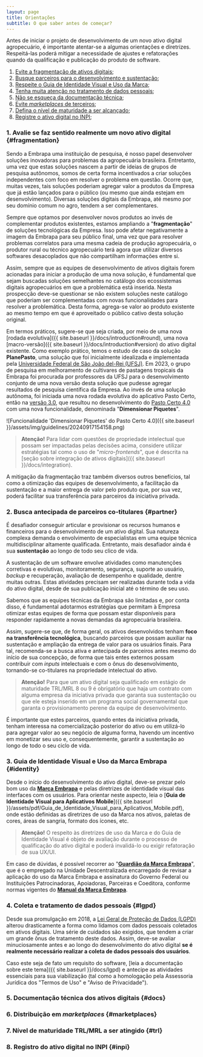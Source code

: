 ```yaml
---
layout: page
title: Orientações
subtitle: O que saber antes de começar?
---
```


Antes de iniciar o projeto de desenvolvimento de um novo ativo digital agropecuário, é importante atentar-se a algumas orientações e diretrizes. Respeitá-las poderá mitigar a necessidade de ajustes e refatorações quando da qualificação e publicação do produto de software.

1. [Evite a fragmentação de ativos digitais](#fragmentation);
2. [Busque parceiros para o desenvolvimento e sustentação](#partner);
3. [Respeite o Guia de Identidade Visual e Uso da Marca](#identity);
4. [Tenha muita atenção no tratamento de dados pessoais](#lgpd);
5. [Não se esqueça da documentação técnica](#docs);
6. [Evite _marketplaces_ de terceiros](#marketplaces);
7. [Defina o nível de maturidade a ser alcançado](#trl);
8. [Registre o ativo digital no INPI](#inpi);

### 1. Avalie se faz sentido realmente um novo ativo digital {#fragmentation}

Sendo a Embrapa uma instituição de pesquisa, é nosso papel desenvolver soluções inovadoras para problemas da agropecuária brasileira. Entretanto, uma vez que estas soluções nascem a partir de ideias de grupos de pesquisa autônomos, somos de certa forma incentivados a criar soluções independentes com foco em resolver o problema em questão. Ocorre que, muitas vezes, tais soluções poderiam agregar valor a produtos da Empresa que já estão lançados para o público (ou mesmo que ainda estejam em desenvolvimento). Diversas soluções digitais da Embrapa, até mesmo por seu domínio comum no agro, tendem a ser complementares.

Sempre que optamos por desenvolver novos produtos ao invés de complementar produtos existentes, estamos ampliando a "**fragmentação**" de soluções tecnológicas da Empresa. Isso pode afetar negativamente a imagem da Embrapa para seu público final, uma vez que para resolver problemas correlatos para uma mesma cadeia de produção agropecuária, o produtor rural ou técnico agropecuário terá agora que utilizar diversos softwares desacoplados que não compartilham informações entre si.

Assim, sempre que as equipes de desenvolvimento de ativos digitais forem acionadas para iniciar a produção de uma nova solução, é fundamental que sejam buscadas soluções semelhantes no catálogo dos ecossistemas digitais agropecuários em que a problemática está inserida. Nesta prospecção deve-se questionar se não existem soluções neste catálogo que poderiam ser complementadas com novas funcionalidades para resolver a problemática. Desta forma, agrega-se valor ao produto existente ao mesmo tempo em que é aproveitado o público cativo desta solução original.

Em termos práticos, sugere-se que seja criada, por meio de uma nova [rodada evolutiva]({{ site.baseurl }}/docs/introduction#round), uma nova [macro-versão]({{ site.baseurl }}/docs/introduction#version) do ativo digital existente. Como exemplo prático, temos o estudo de caso da solução **PlanePasto**, uma solução que foi inicialmente idealizada e implementada pela [Universidade Federal de São João del-Rei (UFSJ)](https://ufsj.edu.br). Em 2023, o grupo de pesquisa em melhoramento de cultivares de pastagens tropicais da Embrapa foi procurada por professores da UFSJ para o desenvolvimento conjunto de uma nova versão desta solução que pudesse agregar resultados de pesquisa científica da Empresa. Ao invés de uma solução autônoma, foi iniciada uma nova rodada evolutiva do aplicativo Pasto Certo, então na [versão 3.0](https://www.infoteca.cnptia.embrapa.br/infoteca/handle/doc/1133853), que resultou no desenvolvimento do [Pasto Certo 4.0](https://www.infoteca.cnptia.embrapa.br/handle/doc/1166788) com uma nova funcionalidade, denominada "**Dimensionar Piquetes**".

![Funcionalidade 'Dimensionar Piquetes' do Pasto Certo 4.0]({{ site.baseurl }}/assets/img/guidelines/20240917154158.png)

> **Atenção!** Para lidar com questões de propriedade intelectual que possam ser impactadas pelas decisões acima, considere utilizar estratégias tal como o uso de "_micro-frontends_", que é descrita na [seção sobre integração de ativos digitais]({{ site.baseurl }}/docs/integration).

A mitigação da fragmentação traz também diversos outros benefícios, tal como a otimização das equipes de desenvolvimento, a facilitação da sustentação e a maior entrega de valor pelo produto que, por sua vez, poderá facilitar sua transferência para parceiros da iniciativa privada.

### 2. Busca antecipada de parceiros co-titulares {#partner}

É desafiador conseguir articular e provisionar os recursos humanos e financeiros para o desenvolvimento de um ativo digital. Sua natureza complexa demanda o envolvimento de especialistas em uma equipe técnica multidisciplinar altamente qualificada. Entretanto, mais desafiador ainda é sua **sustentação** ao longo de todo seu clico de vida.

A sustentação de um software envolve atividades como manutenções corretivas e evolutivas, monitoramento, segurança, suporte ao usuário, _backup_ e recuperação, avaliação de desempenho e qualidade, dentre muitas outras. Estas atividades precisam ser realizadas durante toda a vida do ativo digital, desde de sua publicação inicial até o término de seu uso.

Sabemos que as equipes técnicas da Embrapa são limitadas e, por conta disso, é fundamental adotarmos estratégias que permitam à Empresa otimizar estas equipes de forma que possam estar disponíveis para responder rapidamente a novas demandas da agropecuária brasileira.

Assim, sugere-se que, de forma geral, os ativos desenvolvidos tenham **foco na transferência tecnológica**, buscando parceiros que possam auxiliar na sustentação e ampliação da entrega de valor para os usuários finais. Para tal, recomenda-se a busca ativa e antecipada de parceiros antes mesmo do início de sua concepção, de forma que tais entes externos possam contribuir com _inputs_ intelectuais e com o ônus do desenvolvimento, tornando-se co-titulares na propriedade intelectual do ativo.

> **Atenção!** Para que um ativo digital seja qualificado em estágio de maturidade TRL/MRL 8 ou 9 é obrigatório que haja um contrato com alguma empresa da iniciativa privada que garanta sua sustentação ou que ele esteja inserido em um programa social governamental que garanta o provisionamento perene da equipe de desenvolvimento.

É importante que estes parceiros, quando entes da iniciativa privada, tenham interessa na comercialização posterior do ativo ou em utilizá-lo para agregar valor ao seu negócio de alguma forma, havendo um incentivo em monetizar seu uso e, consequentemente, garantir a sustentação ao longo de todo o seu ciclo de vida.

### 3. Guia de Identidade Visual e Uso da Marca Embrapa {#identity}

Desde o início do desenvolvimento do ativo digital, deve-se prezar pelo bom uso da [**Marca Embrapa**](https://ainfo.cnptia.embrapa.br/digital/bitstream/item/203625/1/Manual-de-identidade-visual2.pdf) e pelas diretrizes de identidade visual das interfaces com os usuários. Para orientar neste aspecto, leia o [**Guia de Identidade Visual para Aplicativos Mobile**]({{ site.baseurl }}/assets/pdf/Guia_de_Identidade_Visual_para_Aplicativos_Mobile.pdf), onde estão definidas as diretrizes de uso da Marca nos ativos, paletas de cores, áreas de sangria, formato dos ícones, etc.

> **Atenção!** O respeito às diretrizes de uso da Marca e do Guia de Identidade Visual é objeto de avaliação durante o processo de qualificação do ativo digital e poderá invalidá-lo ou exigir refatoração de sua UX/UI.

Em caso de dúvidas, é possível recorrer ao "[**Guardião da Marca Embrapa**](https://www.embrapa.br/group/intranet/mme/lista-de-guardioes)", que é o empregado na Unidade Descentralizada encarregado de revisar a aplicação do uso da Marca Embrapa e assinatura do Governo Federal ou Instituições Patrocinadoras, Apoiadoras, Parceiras e Coeditora, conforme normas vigentes do [**Manual da Marca Embrapa**](https://www.embrapa.br/group/intranet/manual-da-marca-embrapa-mme).

### 4. Coleta e tratamento de dados pessoais {#lgpd}

Desde sua promulgação em 2018, a [Lei Geral de Proteção de Dados (LGPD)](http://www.planalto.gov.br/ccivil_03/_ato2015-2018/2018/lei/l13709.htm) alterou drasticamente a forma como lidamos com dados pessoais coletados em ativos digitais. Uma série de cuidados são exigidos, que tendem a criar um grande ônus de tratamento deste dados. Assim, deve-se avaliar minuciosamente antes e ao longo do desenvolvimento do ativo digital **se é realmente necessário realizar a coleta de dados pessoais dos usuários**.

Caso este seja de fato um requisito do software, [leia a documentação sobre este tema]({{ site.baseurl }}/docs/lgpd) e antecipe as atividades essenciais para sua viabilização (tal como a homologação pela Assessoria Jurídica dos "Termos de Uso" e "Aviso de Privacidade").

### 5. Documentação técnica dos ativos digitais {#docs}

### 6. Distribuição em _marketplaces_ {#marketplaces}

### 7. Nível de maturidade TRL/MRL a ser atingido {#trl}

### 8. Registro do ativo digital no INPI {#inpi}
